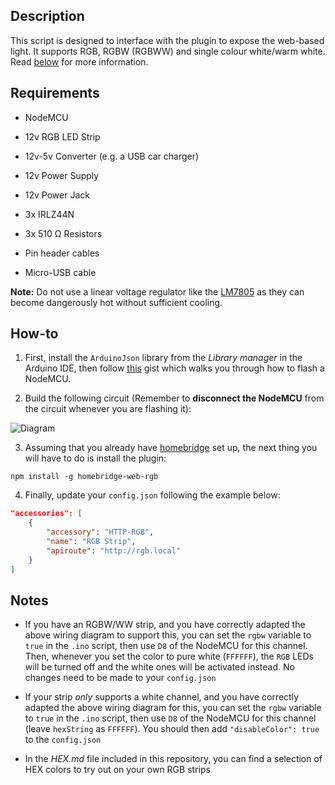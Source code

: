 ## Description

This script is designed to interface with the plugin to expose the web-based light. It supports RGB, RGBW (RGBWW) and single colour white/warm white. Read [below](#notes) for more information.
## Requirements

* NodeMCU

* 12v RGB LED Strip

* 12v-5v Converter (e.g. a USB car charger)

* 12v Power Supply

* 12v Power Jack

* 3x IRLZ44N

* 3x 510 Ω Resistors

* Pin header cables

* Micro-USB cable

**Note:** Do not use a linear voltage regulator like the [LM7805](https://www.sparkfun.com/datasheets/Components/LM7805.pdf) as they can become dangerously hot without sufficient cooling.

## How-to

1. First, install the `ArduinoJson` library from the _Library manager_ in the Arduino IDE, then follow [this](https://gist.github.com/phenotypic/8d9d3b886936ccea9c21f495755640dd) gist which walks you through how to flash a NodeMCU.

2. Build the following circuit (Remember to **disconnect the NodeMCU** from the circuit whenever you are flashing it):

![Diagram](https://i.ibb.co/jGL6RFc/RGB-Diagram.jpg)

3. Assuming that you already have [homebridge](https://github.com/homebridge/homebridge#installation) set up, the next thing you will have to do is install the plugin:
```
npm install -g homebridge-web-rgb
```

4. Finally, update your `config.json` following the example below:

```json
"accessories": [
    {
        "accessory": "HTTP-RGB",
        "name": "RGB Strip",
        "apiroute": "http://rgb.local"
    }
]
```

## Notes

- If you have an RGBW/WW strip, and you have correctly adapted the above wiring diagram to support this, you can set the `rgbw` variable to `true` in the `.ino` script, then use `D8` of the NodeMCU for this channel. Then, whenever you set the color to pure white (`FFFFFF`), the `RGB` LEDs will be turned off and the white ones will be activated instead. No changes need to be made to your `config.json`

- If your strip _only_ supports a white channel,  and you have correctly adapted the above wiring diagram for this, you can set the `rgbw` variable to `true` in the `.ino` script, then use `D8` of the NodeMCU for this channel (leave `hexString` as `FFFFFF`). You should then add `"disableColor": true` to the `config.json`

- In the _HEX.md_ file included in this repository, you can find a selection of HEX colors to try out on your own RGB strips
